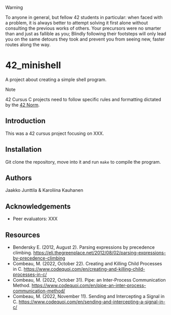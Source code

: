 > [!WARNING]
> To anyone in general, but fellow 42 students in particular: when faced with a problem, it is always better to attempt solving it first alone without consulting the previous works of others. Your precursors were no smarter than and just as fallible as you; Blindly following their footsteps will only lead you on the same detours they took and prevent you from seeing new, faster routes along the way.

# 42_minishell
A project about creating a simple shell program.

> [!NOTE]  
> 42 Cursus C projects need to follow specific rules and formatting dictated by the [42 Norm](https://github.com/42School/norminette/tree/master/pdf).

## Introduction
This was a 42 cursus project focusing on XXX.

## Installation
Git clone the repository, move into it and run `make` to compile the program.

## Authors
Jaakko Junttila & Karoliina Kauhanen

## Acknowledgements
- Peer evaluators: XXX

## Resources
- Bendersky E. (2012, August 2). Parsing expressions by precedence climbing. https://eli.thegreenplace.net/2012/08/02/parsing-expressions-by-precedence-climbing
- Combeau, M. (2022, October 22). Creating and Killing Child Processes in C. https://www.codequoi.com/en/creating-and-killing-child-processes-in-c/
- Combeau, M. (2022, October 31). Pipe: an Inter-Process Communication Method. https://www.codequoi.com/en/pipe-an-inter-process-communication-method/
- Combeau, M. (2022, November 11). Sending and Intercepting a Signal in C. https://www.codequoi.com/en/sending-and-intercepting-a-signal-in-c/